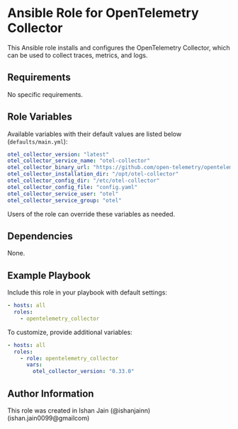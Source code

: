 # Ansible Role for OpenTelemetry Collector

This Ansible role installs and configures the OpenTelemetry Collector, which can be used to collect traces, metrics, and logs.

## Requirements

No specific requirements.

## Role Variables

Available variables with their default values are listed below (`defaults/main.yml`):

```yaml
otel_collector_version: "latest"
otel_collector_service_name: "otel-collector"
otel_collector_binary_url: "https://github.com/open-telemetry/opentelemetry-collector-releases/download/{{ otel_collector_version }}/otelcol_{{ otel_collector_version }}_linux_amd64.tar.gz"
otel_collector_installation_dir: "/opt/otel-collector"
otel_collector_config_dir: "/etc/otel-collector"
otel_collector_config_file: "config.yaml"
otel_collector_service_user: "otel"
otel_collector_service_group: "otel"
```

Users of the role can override these variables as needed.

## Dependencies

None.

## Example Playbook

Include this role in your playbook with default settings:

```yaml
- hosts: all
  roles:
    - opentelemetry_collector
```

To customize, provide additional variables:

```yaml
- hosts: all
  roles:
    - role: opentelemetry_collector
      vars:
        otel_collector_version: "0.33.0"
```

## Author Information

This role was created in Ishan Jain (@ishanjainn) (ishan.jain0099@gmailcom)

